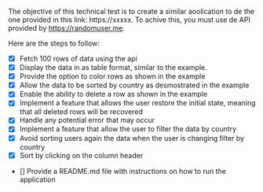 The objective of this technical test is to create a similar aoolication to de the one provided in this link:
https://xxxxx. To achive this, you must use de API provided by https://randomuser.me.

Here are the steps to follow:

- [X] Fetch 100 rows of data using the api
- [X] Display the data in as table format, similar to the example.
- [X] Provide the option to color rows as shown in the example
- [X] Allow the data to be sorted by country as desmostrated in the example
- [X] Enable the ability to delete a row as shown in the example
- [X] Implement a feature that allows the user restore the initial state, meaning that all deleted rows will be recovered
- [X] Handle any potential error that may occur
- [X] Implement a feature that allow the user to filter the data by country
- [X] Avoid sorting users again the data when the user is changing filter by country
- [X] Sort by clicking on the column header
- [] Provide a README.md file with instructions on how to run the application
